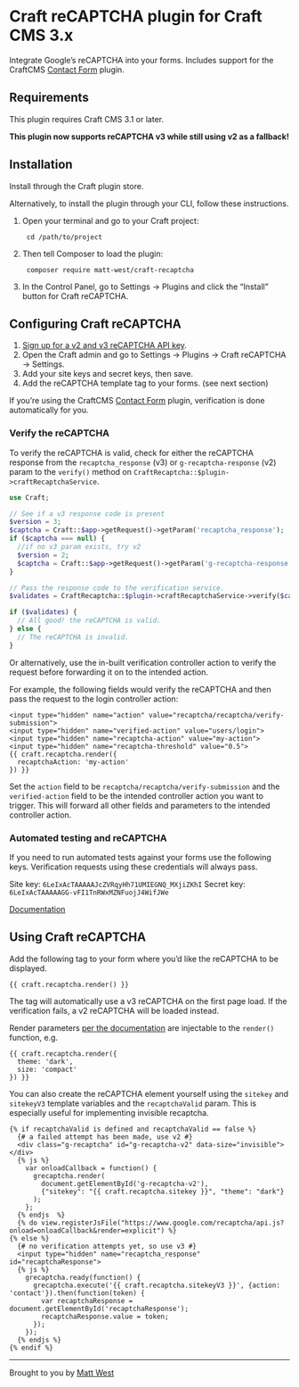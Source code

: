 # Craft reCAPTCHA plugin for Craft CMS 3.x

Integrate Google’s reCAPTCHA into your forms.
Includes support for the CraftCMS [Contact Form](https://github.com/craftcms/contact-form) plugin.

## Requirements

This plugin requires Craft CMS 3.1 or later.

**This plugin now supports reCAPTCHA v3 while still using v2 as a fallback!**

## Installation

Install through the Craft plugin store.

Alternatively, to install the plugin through your CLI, follow these instructions.

1. Open your terminal and go to your Craft project:

        cd /path/to/project

2. Then tell Composer to load the plugin:

        composer require matt-west/craft-recaptcha

3. In the Control Panel, go to Settings → Plugins and click the “Install” button for Craft reCAPTCHA.

## Configuring Craft reCAPTCHA

1. [Sign up for a v2 and v3 reCAPTCHA API key](https://www.google.com/recaptcha/admin).
2. Open the Craft admin and go to Settings → Plugins → Craft reCAPTCHA → Settings.
3. Add your site keys and secret keys, then save.
4. Add the reCAPTCHA template tag to your forms. (see next section)

If you’re using the CraftCMS [Contact Form](https://github.com/craftcms/contact-form) plugin, verification is done automatically for you.

### Verify the reCAPTCHA

To verify the reCAPTCHA is valid, check for either the reCAPTCHA response from the `recaptcha_response` (v3) or `g-recaptcha-response` (v2) param to the `verify()` method on `CraftRecaptcha::$plugin->craftRecaptchaService`.

```php
use Craft;

// See if a v3 response code is present
$version = 3;
$captcha = Craft::$app->getRequest()->getParam('recaptcha_response');
if ($captcha === null) {
  //if no v3 param exists, try v2
  $version = 2;
  $captcha = Craft::$app->getRequest()->getParam('g-recaptcha-response');
}

// Pass the response code to the verification service.
$validates = CraftRecaptcha::$plugin->craftRecaptchaService->verify($captcha, $version, 'my-action', 0.5);

if ($validates) {
  // All good! the reCAPTCHA is valid.
} else {
  // The reCAPTCHA is invalid.
}
```

Or alternatively, use the in-built verification controller action to verify the request before forwarding it on to the intended action.

For example, the following fields would verify the reCAPTCHA and then pass the request to the login controller action:

```twig
<input type="hidden" name="action" value="recaptcha/recaptcha/verify-submission">
<input type="hidden" name="verified-action" value="users/login">
<input type="hidden" name="recaptcha-action" value="my-action">
<input type="hidden" name="recaptcha-threshold" value="0.5">
{{ craft.recaptcha.render({
  recaptchaAction: 'my-action'
}) }}
```

Set the `action` field to be `recaptcha/recaptcha/verify-submission` and the `verified-action` field to be the intended controller action you want to trigger. This will forward all other fields and parameters to the intended controller action.

### Automated testing and reCAPTCHA

If you need to run automated tests against your forms use the following keys. Verification requests using these credentials will always pass.

Site key: `6LeIxAcTAAAAAJcZVRqyHh71UMIEGNQ_MXjiZKhI`
Secret key: `6LeIxAcTAAAAAGG-vFI1TnRWxMZNFuojJ4WifJWe`

[Documentation](https://developers.google.com/recaptcha/docs/faq#id-like-to-run-automated-tests-with-recaptcha.-what-should-i-do)

## Using Craft reCAPTCHA

Add the following tag to your form where you’d like the reCAPTCHA to be displayed.

```twig
{{ craft.recaptcha.render() }}
```

The tag will automatically use a v3 reCAPTCHA on the first page load. If the verification fails, a v2 reCAPTCHA will be loaded instead.

Render parameters [per the documentation](https://developers.google.com/recaptcha/docs/display#render_param) are injectable to the `render()` function, e.g.

```twig
{{ craft.recaptcha.render({
  theme: 'dark',
  size: 'compact'
}) }}
```

You can also create the reCAPTCHA element yourself using the `sitekey` and `sitekeyV3` template variables and the `recaptchaValid` param. This is especially useful for implementing invisible recaptcha.

```twig
{% if recaptchaValid is defined and recaptchaValid == false %}
  {# a failed attempt has been made, use v2 #}
  <div class="g-recaptcha" id="g-recaptcha-v2" data-size="invisible"></div>
  {% js %}
    var onloadCallback = function() {
      grecaptcha.render(
        document.getElementById('g-recaptcha-v2'),
        {"sitekey": "{{ craft.recaptcha.sitekey }}", "theme": "dark"}
      );
    };
  {% endjs  %}
  {% do view.registerJsFile("https://www.google.com/recaptcha/api.js?onload=onloadCallback&render=explicit") %}
{% else %}
  {# no verification attempts yet, so use v3 #}
  <input type="hidden" name="recaptcha_response" id="recaptchaResponse">
  {% js %}
    grecaptcha.ready(function() {
      grecaptcha.execute('{{ craft.recaptcha.sitekeyV3 }}', {action: 'contact'}).then(function(token) {
        var recaptchaResponse = document.getElementById('recaptchaResponse');
        recaptchaResponse.value = token;
      });
    });
  {% endjs %}
{% endif %}
```

---

Brought to you by [Matt West](https://mattwest.io)
